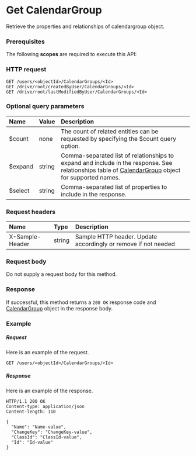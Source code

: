 # Get CalendarGroup

Retrieve the properties and relationships of calendargroup object.
### Prerequisites
The following **scopes** are required to execute this API: 
### HTTP request
<!-- { "blockType": "ignored" } -->
```http
GET /users/<objectId>/CalendarGroups/<Id>
GET /drive/root/createdByUser/CalendarGroups/<Id>
GET /drive/root/lastModifiedByUser/CalendarGroups/<Id>
```
### Optional query parameters
|Name|Value|Description|
|:---------------|:--------|:-------|
|$count|none|The count of related entities can be requested by specifying the $count query option.|
|$expand|string|Comma-separated list of relationships to expand and include in the response. See relationships table of [CalendarGroup](../resources/calendargroup.md) object for supported names. |
|$select|string|Comma-separated list of properties to include in the response.|

### Request headers
| Name       | Type | Description|
|:-----------|:------|:----------|
| X-Sample-Header  | string  | Sample HTTP header. Update accordingly or remove if not needed|

### Request body
Do not supply a request body for this method.
### Response
If successful, this method returns a `200 OK` response code and [CalendarGroup](../resources/calendargroup.md) object in the response body.
### Example
##### Request
Here is an example of the request.
<!-- {
  "blockType": "request",
  "name": "get_calendargroup"
}-->
```http
GET /users/<objectId>/CalendarGroups/<Id>
```
##### Response
Here is an example of the response.
<!-- {
  "blockType": "response",
  "truncated": false,
  "@odata.type": "microsoft.graph.calendargroup"
} -->
```http
HTTP/1.1 200 OK
Content-type: application/json
Content-length: 110

{
  "Name": "Name-value",
  "ChangeKey": "ChangeKey-value",
  "ClassId": "ClassId-value",
  "Id": "Id-value"
}
```

<!-- uuid: b29b05f8-c7e2-4c64-b610-7b6cefecd145
2015-10-19 10:21:26 UTC -->
<!-- {
  "type": "#page.annotation",
  "description": "Get CalendarGroup",
  "keywords": "",
  "section": "documentation",
  "tocPath": ""
}-->